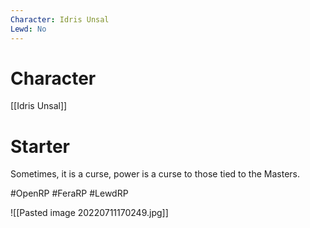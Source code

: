 ```yaml
---
Character: Idris Unsal
Lewd: No
---
```

# Character
[[Idris Unsal]]

# Starter
Sometimes, it is a curse, power is a curse to those tied to the Masters.

#OpenRP #FeraRP #LewdRP 

![[Pasted image 20220711170249.jpg]]